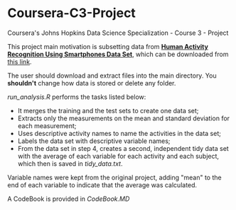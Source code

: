 # Coursera-C3-Project
Coursera's Johns Hopkins Data Science Specialization - Course 3 - Project

This project main motivation is subsetting data from [**Human Activity Recognition Using Smartphones Data Set**](http://archive.ics.uci.edu/ml/datasets/Human+Activity+Recognition+Using+Smartphones), which can be downloaded from [this link](https://d396qusza40orc.cloudfront.net/getdata%2Fprojectfiles%2FUCI%20HAR%20Dataset.zip).

The user should download and extract files into the main directory. You **shouldn't** change how data is stored or delete any folder.

*run_analysis.R* performs the tasks listed below:
- It merges the training and the test sets to create one data set;
- Extracts only the measurements on the mean and standard deviation for each measurement;
- Uses descriptive activity names to name the activities in the data set;
- Labels the data set with descriptive variable names;
- From the data set in step 4, creates a second, independent tidy data set with the average of each variable for each activity and each subject, which then is saved in *tidy_data.txt*.

Variable names were kept from the original project, adding "mean" to the end of each variable to indicate that the average was calculated.

A CodeBook is provided in *CodeBook.MD*

